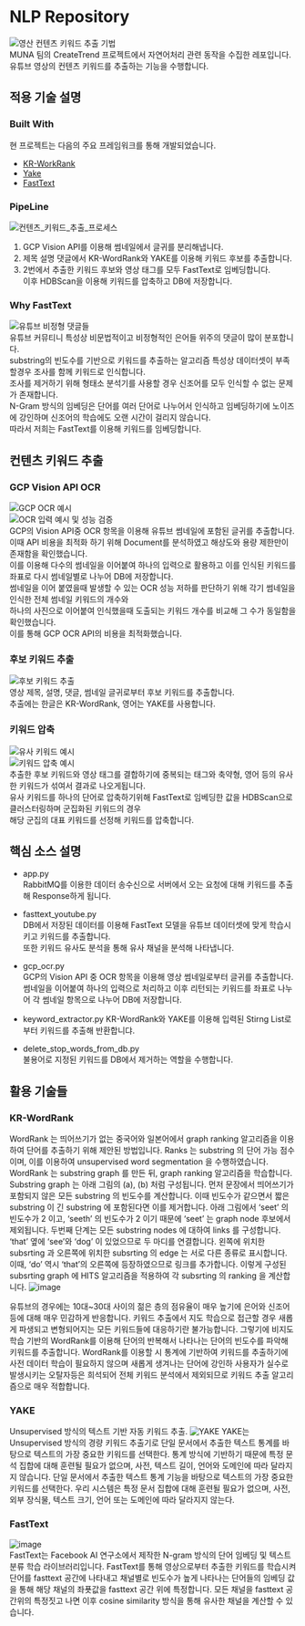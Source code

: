 # NLP Repository
![영산 컨텐츠 키워드 추출 기법](/uploads/4707fe5fae802bf5bd40cbff71439477/image.png)  
MUNA 팀의 CreateTrend 프로젝트에서 자연어처리 관련 동작을 수집한 레포입니다.  
유튜브 영상의 컨텐츠 키워드를 추출하는 기능을 수행합니다.

## 적용 기술 설명
### Built With
현 프로젝트는 다음의 주요 프레임워크를 통해 개발되었습니다.
* [KR-WorkRank](https://github.com/lovit/KR-WordRank)
* [Yake](https://github.com/LIAAD/yake)
* [FastText](https://github.com/facebookresearch/fastText)

### PipeLine
![컨텐츠_키워드_추출_프로세스](/uploads/2b72ee89675aa8db244a5e6146949050/컨텐츠_키워드_추출_프로세스.png)
1. GCP Vision API를 이용해 썸네일에서 글귀를 분리해냅니다.
2. 제목 설명 댓글에서 KR-WordRank와 YAKE를 이용해 키워드 후보를 추출합니다.
3. 2번에서 추출한 키워드 후보와 영상 태그를 모두 FastText로 임베딩합니다.  
  이후 HDBScan을 이용해 키워드를 압축하고 DB에 저장합니다.

### Why FastText
![유튜브 비정형 댓글들](/uploads/e65a01e5e84cf282563783a6d51dc782/화면_캡처_2020-11-08_144803.png)  
유튜브 커뮤티니 특성상 비문법적이고 비정형적인 은어들 위주의 댓글이 많이 분포합니다.  
substring의 빈도수를 기반으로 키워드를 추출하는 알고리즘 특성상 데이터셋이 부족할경우 조사를 함께 키워드로 인식합니다.  
조사를 제거하기 위해 형태소 분석기를 사용할 경우 신조어를 모두 인식할 수 없는 문제가 존재합니다.  
N-Gram 방식의 임베딩은 단어를 여러 단어로 나누어서 인식하고 임베딩하기에 노이즈에 강인하며 신조어의 학습에도 오랜 시간이 걸리지 않습니다.  
따라서 저희는 FastText를 이용해 키워드를 임베딩합니다.

## 컨텐츠 키워드 추출
### GCP Vision API OCR
![GCP OCR 예시](/uploads/c1b86712d9c9c1b922fccd12e73bc278/화면_캡처_2020-11-08_145424.png)  
![OCR 입력 예시 및 성능 검증](/uploads/e5f0dd505b9b0bb528325e2d0ace47cf/화면_캡처_2020-11-08_145801.png)  
GCP의 Vision API중 OCR 항목을 이용해 유튜브 썸네일에 포함된 글귀를 추출합니다.  
이때 API 비용을 최적화 하기 위해 Document를 분석하였고 해상도와 용량 제한만이 존재함을 확인했습니다.  
이를 이용해 다수의 썸네일을 이어붙여 하나의 입력으로 활용하고 이를 인식된 키워드를 좌표로 다시 썸네일별로 나누어 DB에 저장합니다.  
썸네일을 이어 붙였을때 발생할 수 있는 OCR 성능 저하를 판단하기 위해 각기 썸네일을 인식한 전체 썸네일 키워드의 개수와  
하나의 사진으로 이어붙여 인식했을때 도출되는 키워드 개수를 비교해 그 수가 동일함을 확인했습니다.  
이를 통해 GCP OCR API의 비용을 최적화했습니다.  

### 후보 키워드 추출
![후보 키워드 추출](/uploads/e3c902c2a651cb896eb34c79aa7534c5/화면_캡처_2020-11-08_150236.png)  
영상 제목, 설명, 댓글, 썸네일 글귀로부터 후보 키워드를 추출합니다.  
추출에는 한글은 KR-WordRank, 영어는 YAKE를 사용합니다.  


### 키워드 압축
![유사 키워드 예시](/uploads/b2edc2b929c36c755a3f1cc4c4a89635/화면_캡처_2020-11-08_150527.png)  
![키워드 압축 예시](/uploads/175fe6857aece2c5d87a0ee5f1f9d5f6/image.png)  
추출한 후보 키워드와 영상 태그를 결합하기에 중복되는 태그와 축약형, 영어 등의 유사한 키워드가 섞여서 결과로 나오게됩니다.  
유사 키워드를 하나의 단어로 압축하기위해 FastText로 임베딩한 값을 HDBScan으로 클러스터링하며 군집화된 키워드의 경우  
해당 군집의 대표 키워드를 선정해 키워드를 압축합니다.

## 핵심 소스 설명
- app.py  
  RabbitMQ를 이용한 데이터 송수신으로 서버에서 오는 요청에 대해 키워드를 추출해 Response하게 됩니다.  
  
- fasttext_youtube.py  
  DB에서 저장된 데이터를 이용해 FastText 모델을 유튜브 데이터셋에 맞게 학습시키고 키워드를 추출합니다.  
  또한 키워드 유사도 분석을 통해 유사 채널을 분석해 나타냅니다.
  
- gcp_ocr.py  
  GCP의 Vision API 중 OCR 항목을 이용해 영상 썸네일로부터 글귀를 추출합니다.
  썸네일을 이어붙여 하나의 입력으로 처리하고 이후 리턴되는 키워드를 좌표로 나누어 각 썸네일 항목으로 나누어 DB에 저장합니다.  
  
- keyword_extractor.py
  KR-WordRank와 YAKE를 이용해 입력된 Stirng List로 부터 키워드를 추출해 반환합니댜.

- delete_stop_words_from_db.py  
  불용어로 지정된 키워드를 DB에서 제거하는 역할을 수행합니다.

## 활용 기술들
### KR-WordRank
WordRank 는 띄어쓰기가 없는 중국어와 일본어에서 graph ranking 알고리즘을 이용하여 단어를 추출하기 위해 제안된 방법입니다.
Ranks 는 substring 의 단어 가능 점수이며, 이를 이용하여 unsupervised word segmentation 을 수행하였습니다.
WordRank 는 substring graph 를 만든 뒤, graph ranking 알고리즘을 학습합니다.
Substring graph 는 아래 그림의 (a), (b) 처럼 구성됩니다.
먼저 문장에서 띄어쓰기가 포함되지 않은 모든 substring 의 빈도수를 계산합니다.
이때 빈도수가 같으면서 짧은 substring 이 긴 substring 에 포함된다면 이를 제거합니다.
아래 그림에서 ‘seet’ 의 빈도수가 2 이고, ‘seeth’ 의 빈도수가 2 이기 때문에 ‘seet’ 는 graph node 후보에서 제외됩니다.
두번째 단계는 모든 substring nodes 에 대하여 links 를 구성합니다.
‘that’ 옆에 ‘see’와 ‘dog’ 이 있었으므로 두 마디를 연결합니다.
왼쪽에 위치한 subsrting 과 오른쪽에 위치한 subsrting 의 edge 는 서로 다른 종류로 표시합니다.
이때, ‘do’ 역시 ‘that’의 오른쪽에 등장하였으므로 링크를 추가합니다.
이렇게 구성된 subsrting graph 에 HITS 알고리즘을 적용하여 각 subsrting 의 ranking 을 계산합니다.
![image](https://13.125.91.162/swmaestro/muna-1/raw/master/images/graph_wordrank_algorithm.png)  

유튜브의 경우에는 10대~30대 사이의 젊은 층의 점유율이 매우 높기에 은어와 신조어등에 대해 매우 민감하게 반응합니다.
키워드 추출에서 지도 학습으로 접근할 경우 새롭게 파생되고 변형되어지는 모든 키워드들에 대응하기란 불가능합니다.
그렇기에 비지도 학습 기반의 WordRank를 이용해 단어의 반복해서 나타나는 단어의 빈도수를 파악해 키워드를 추출합니다.
WordRank를 이용할 시 통계에 기반하여 키워드를 추출하기에 사전 데이터 학습이 필요하지 않으며 새롭게 생겨나는 단어에 강인하
사용자가 실수로 발생시키는 오탈자등은 희석되어 전체 키워드 분석에서 제외되므로 키워드 추출 알고리즘으로 매우 적합합니다.

### YAKE
Unsupervised 방식의 텍스트 기반 자동 키워드 추출.
![YAKE](/uploads/f7be42ab813beb34439f227eea384677/image.png)
YAKE는 Unsupervised 방식의 경량 키워드 추출기로
단일 문서에서 추출한 텍스트 통계를 바탕으로 텍스트의 가장 중요한 키워드를 선택한다.
통계 방식에 기반하기 때문에 특정 문석 집합에 대해 훈련될 필요가 없으며, 사전, 텍스트 길이, 언어와 도메인에 따라 달라지지 않습니다.
단일 문서에서 추출한 텍스트 통계 기능을 바탕으로 텍스트의 가장 중요한 키워드를 선택한다.
우리 시스템은 특정 문서 집합에 대해 훈련될 필요가 없으며, 사전, 외부 장식물, 텍스트 크기, 언어 또는 도메인에 따라 달라지지 않는다.

### FastText
![image](https://13.125.91.162/swmaestro/muna-1/raw/master/images/fasttext_vector_field.png)   
FastText는 Facebook AI 연구소에서 제작한 N-gram 방식의 단어 임베딩 및 텍스트 분류 학습 라이브러리입니다.
FastText를 통해 영상으로부터 추출한 키워드를 학습시켜 단어를 fasttext 공간에 나타내고 채널별로 빈도수가 높게 나타나는
단어들의 임베딩 값을 통해 해당 채널의 좌푯값을 fasttext 공간 위에 특정합니다.
모든 채널을 fasttext 공간위의 특정짓고 나면 이후 cosine similarity 방식을 통해 유사한 채널을 계산할 수 있습니다.